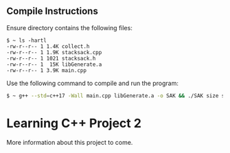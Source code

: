 ## Compile Instructions
Ensure directory contains the following files:
```shell
$ ~ ls -hartl
-rw-r--r-- 1 1.4K collect.h
-rw-r--r-- 1 1.9K stacksack.cpp
-rw-r--r-- 1 1021 stacksack.h
-rw-r--r-- 1  15K libGenerate.a
-rw-r--r-- 1 3.9K main.cpp
```
Use the following command to compile and run the program:
```bash
$ ~ g++ --std=c++17 -Wall main.cpp libGenerate.a -o SAK && ./SAK size seed
```
# Learning C++ Project 2
More information about this project to come.

